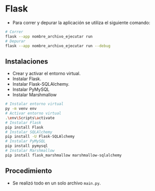 # Flask

- Para correr y depurar la aplicación se utiliza el siguiente comando:

```sh
# Correr
flask --app nombre_archivo_ejecutar run
# Depurar
flask --app nombre_archivo_ejecutar run --debug
```

## Instalaciones

- Crear y activar el entorno virtual.
- Instalar Flask.
- Instalar Flask-SQLAlchemy.
- Instalar PyMySQL
- Instalar Marshmallow

```sh
# Instalar entorno virtual
py -m venv env
# Activar entorno virtual
.\env\Scripts\activate
# Instalar Flask
pip install Flask
# Instalar SQLAlchemy
pip install -U Flask-SQLAlchemy
# Instalar PyMySQL
pip install pymysql
# Instalar Marshmallow
pip install flask_marshmallow marshmallow-sqlalchemy
```

## Procedimiento

- Se realizó todo en un solo archivo `main.py`.
